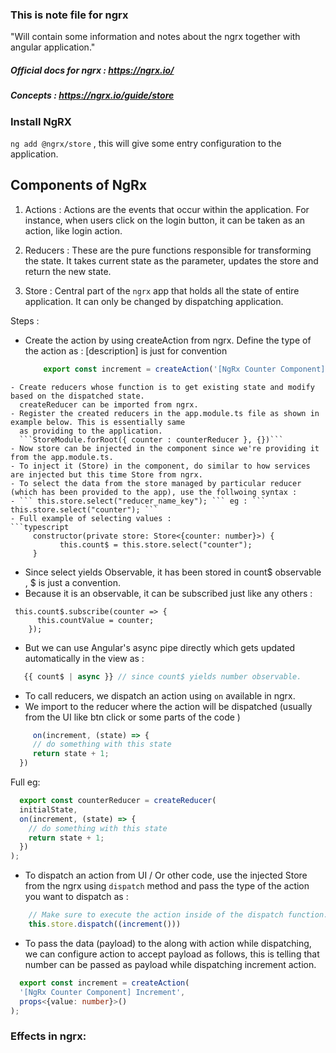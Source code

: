 ### This is note file for ngrx 
 "Will contain some information and notes about the ngrx together with angular application."

##### Official docs for ngrx : https://ngrx.io/
##### Concepts : https://ngrx.io/guide/store
### Install NgRX
```ng add @ngrx/store``` , this will give some entry configuration to the application.

## Components of NgRx

1. Actions : Actions are the events that occur within the application. For instance, when users click on the login button, it can be taken as an action, like login action. 

2. Reducers : These are the pure functions responsible for transforming the state. It takes current state as the parameter, updates the store and return the new state.

3. Store : Central part of the `ngrx` app that holds all the state of entire application. It can only be changed by dispatching application.


Steps : 
- Create the action by using createAction from ngrx. Define the type of the action as : [description] is just for convention 
  ```typescript
      export const increment = createAction('[NgRx Counter Component] Increment');
```
- Create reducers whose function is to get existing state and modify based on the dispatched state.
  createReducer can be imported from ngrx.
- Register the created reducers in the app.module.ts file as shown in example below. This is essentially same
  as providing to the application.
  ```StoreModule.forRoot({ counter : counterReducer }, {})```
- Now store can be injected in the component since we're providing it from the app.module.ts.
- To inject it (Store) in the component, do similar to how services are injected but this time Store from ngrx. 
- To select the data from the store managed by particular reducer (which has been provided to the app), use the follwoing syntax : 
- ``` this.store.select("reducer_name_key"); ``` eg : ``` this.store.select("counter"); ```
- Full example of selecting values : 
```typescript
     constructor(private store: Store<{counter: number}>) {
           this.count$ = this.store.select("counter");
     }
```
- Since select yields Observable, it has been stored in count$ observable , $ is just a convention.
- Because it is an observable, it can be subscribed just like any others : 
```
 this.count$.subscribe(counter => {
      this.countValue = counter;
    });
```

- But we can use Angular's async pipe directly which gets updated automatically in the view as : 
```typescript
   {{ count$ | async }} // since count$ yields number observable.
```
- To call reducers, we dispatch an action using ```on``` available in ngrx.
- We import to the reducer where the action will be dispatched (usually from the UI like btn click or some parts of the code )
```typescript
     on(increment, (state) => {
     // do something with this state
     return state + 1;
  })
```

Full eg: 
```typescript
  export const counterReducer = createReducer(
  initialState,
  on(increment, (state) => {
    // do something with this state
    return state + 1;
  })
);
```

- To dispatch an action from UI / Or other code, use the injected Store from the ngrx using 
```dispatch``` method and pass the type of the action you want to dispatch as : 

```typescript
    // Make sure to execute the action inside of the dispatch function.
    this.store.dispatch((increment()))
```

- To pass the data (payload) to the along with action while dispatching, we can configure action to accept
  payload as follows, this is telling that number can be passed as payload while dispatching increment action.
```typescript
  export const increment = createAction(
  '[NgRx Counter Component] Increment',
  props<{value: number}>()
);
```

### Effects in ngrx:

  
